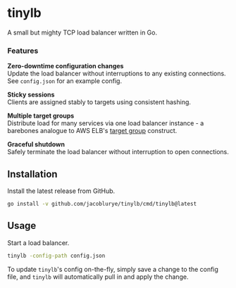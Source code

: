 # tinylb

A small but mighty TCP load balancer written in Go.

### Features

**Zero-downtime configuration changes**  
Update the load balancer without interruptions to any existing connections. See `config.json` for an example config.

**Sticky sessions**  
Clients are assigned stably to targets using consistent hashing.

**Multiple target groups**  
Distribute load for many services via one load balancer instance - a barebones analogue to AWS ELB's [target group](https://docs.aws.amazon.com/elasticloadbalancing/latest/network/load-balancer-target-groups.html) construct.

**Graceful shutdown**  
Safely terminate the load balancer without interruption to open connections.

## Installation

Install the latest release from GitHub.

```bash
go install -v github.com/jacoblurye/tinylb/cmd/tinylb@latest
```

## Usage

Start a load balancer.

```bash
tinylb -config-path config.json
```

To update `tinylb`'s config on-the-fly, simply save a change to the config file, and `tinylb` will automatically pull in and apply the change.
